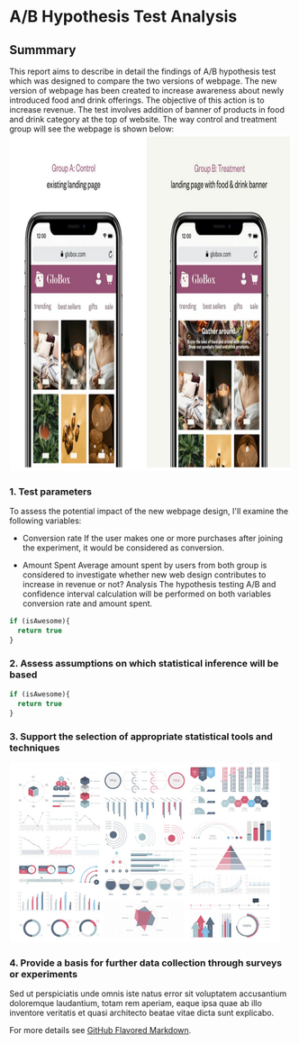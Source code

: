 #  A/B Hypothesis Test Analysis

## Summmary 
This report aims to describe in detail the findings of A/B hypothesis test which was designed to compare the two versions of webpage. The new version of webpage has been created to increase awareness about newly introduced food and drink offerings. The objective of this action is to increase revenue. The test involves addition of banner of products in food and drink category at the top of website.
The way control and treatment group will see the webpage is shown below:
<img src="images/Project1/webpage_summary_1.jpg?raw=true" width="500" height="600" />

### 1. Test parameters
To assess the potential impact of the new webpage design, I'll examine the following variables:

-	Conversion rate
If the user makes one or more purchases after joining the experiment, it would be considered as conversion. 

-	Amount Spent
Average amount spent by users from both group is considered to investigate whether new web design contributes to increase in revenue or not?
Analysis
The hypothesis testing A/B and confidence interval calculation will be performed on both variables conversion rate and amount spent. 

```javascript
if (isAwesome){
  return true
}
```

### 2. Assess assumptions on which statistical inference will be based

```javascript
if (isAwesome){
  return true
}
```

### 3. Support the selection of appropriate statistical tools and techniques

<img src="images/dummy_thumbnail.jpg?raw=true"/>

### 4. Provide a basis for further data collection through surveys or experiments

Sed ut perspiciatis unde omnis iste natus error sit voluptatem accusantium doloremque laudantium, totam rem aperiam, eaque ipsa quae ab illo inventore veritatis et quasi architecto beatae vitae dicta sunt explicabo. 

For more details see [GitHub Flavored Markdown](https://guides.github.com/features/mastering-markdown/).
